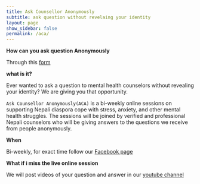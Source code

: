 ```yaml
---
title: Ask Counsellor Anonymously
subtitle: ask question without revelaing your identity
layout: page
show_sidebar: false
permalink: /aca/
---
```


**How can you ask question Anonymously**

Through this [form](https://docs.google.com/forms/d/1pE33RquBAiBy4LsLFRf0lmvniPxjGxwe4ratj672kb8)

**what is it?**

Ever wanted to ask a question to mental health counselors without revealing your identity? We are giving you that opportunity.

`Ask Counsellor Anonymously(ACA)` is a bi-weekly online sessions on supporting Nepali diaspora cope with
stress, anxiety, and other mental health struggles.
The sessions will be joined by verified and professional Nepali counselors who
will be giving answers to the questions we receive from people anonymously.

**When**

Bi-weekly, for exact time follow our [Facebook page](https://facebook.com/meropahilokadam)

**What if i miss the live online session**

We will post videos of your question and answer in our [youtube channel](https://www.youtube.com/channel/UCEZYcHyN2VQKoP4xyYtjDBw)
